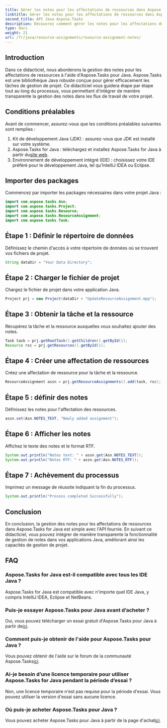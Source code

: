 ```yaml
---
title: Gérer les notes pour les affectations de ressources dans Aspose.Tasks
linktitle: Gérer les notes pour les affectations de ressources dans Aspose.Tasks
second_title: API Java Aspose.Tasks
description: Découvrez comment gérer les notes pour les affectations de ressources dans Aspose.Tasks pour Java. Tutoriel étape par étape pour une intégration transparente.
type: docs
weight: 21
url: /fr/java/resource-assignments/resource-assignment-notes/
---
```

## Introduction
Dans ce didacticiel, nous aborderons la gestion des notes pour les affectations de ressources à l'aide d'Aspose.Tasks pour Java. Aspose.Tasks est une bibliothèque Java robuste conçue pour gérer efficacement les tâches de gestion de projet. Ce didacticiel vous guidera étape par étape tout au long du processus, vous permettant d'intégrer de manière transparente la gestion des notes dans les flux de travail de votre projet.
## Conditions préalables
Avant de commencer, assurez-vous que les conditions préalables suivantes sont remplies :
1. Kit de développement Java (JDK) : assurez-vous que JDK est installé sur votre système.
2.  Aspose.Tasks for Java : téléchargez et installez Aspose.Tasks for Java à partir du[site web](https://releases.aspose.com/tasks/java/).
3. Environnement de développement intégré (IDE) : choisissez votre IDE préféré pour le développement Java, tel qu'IntelliJ IDEA ou Eclipse.

## Importer des packages
Commencez par importer les packages nécessaires dans votre projet Java :
```java
import com.aspose.tasks.Asn;
import com.aspose.tasks.Project;
import com.aspose.tasks.Resource;
import com.aspose.tasks.ResourceAssignment;
import com.aspose.tasks.Task;
```

## Étape 1 : Définir le répertoire de données
Définissez le chemin d'accès à votre répertoire de données où se trouvent vos fichiers de projet.
```java
String dataDir = "Your Data Directory";
```
## Étape 2 : Charger le fichier de projet
Chargez le fichier de projet dans votre application Java.
```java
Project prj = new Project(dataDir + "UpdateResourceAssignment.mpp");
```
## Étape 3 : Obtenir la tâche et la ressource
Récupérez la tâche et la ressource auxquelles vous souhaitez ajouter des notes.
```java
Task task = prj.getRootTask().getChildren().getById(1);
Resource rsc = prj.getResources().getById(1);
```
## Étape 4 : Créer une affectation de ressources
Créez une affectation de ressource pour la tâche et la ressource.
```java
ResourceAssignment assn = prj.getResourceAssignments().add(task, rsc);
```
## Étape 5 : définir des notes
Définissez les notes pour l'affectation des ressources.
```java
assn.set(Asn.NOTES_TEXT, "Newly added assignment");
```
## Étape 6 : Afficher les notes
Affichez le texte des notes et le format RTF.
```java
System.out.println("Notes text: " + assn.get(Asn.NOTES_TEXT));
System.out.println("Notes RTF: " + assn.get(Asn.NOTES_RTF));
```
## Étape 7 : Achèvement du processus
Imprimez un message de réussite indiquant la fin du processus.
```java
System.out.println("Process completed Successfully");
```

## Conclusion
En conclusion, la gestion des notes pour les affectations de ressources dans Aspose.Tasks for Java est simple avec l'API fournie. En suivant ce didacticiel, vous pouvez intégrer de manière transparente la fonctionnalité de gestion de notes dans vos applications Java, améliorant ainsi les capacités de gestion de projet.
## FAQ
### Aspose.Tasks for Java est-il compatible avec tous les IDE Java ?
Aspose.Tasks for Java est compatible avec n'importe quel IDE Java, y compris IntelliJ IDEA, Eclipse et NetBeans.
### Puis-je essayer Aspose.Tasks pour Java avant d’acheter ?
 Oui, vous pouvez télécharger un essai gratuit d'Aspose.Tasks pour Java à partir de[ici](https://releases.aspose.com/).
### Comment puis-je obtenir de l'aide pour Aspose.Tasks pour Java ?
 Vous pouvez obtenir de l'aide sur le forum de la communauté Aspose.Tasks[ici](https://forum.aspose.com/c/tasks/15).
### Ai-je besoin d’une licence temporaire pour utiliser Aspose.Tasks for Java pendant la période d’essai ?
Non, une licence temporaire n'est pas requise pour la période d'essai. Vous pouvez utiliser la version d'essai sans aucune licence.
### Où puis-je acheter Aspose.Tasks pour Java ?
Vous pouvez acheter Aspose.Tasks pour Java à partir de la page d'achat[ici](https://purchase.aspose.com/buy).